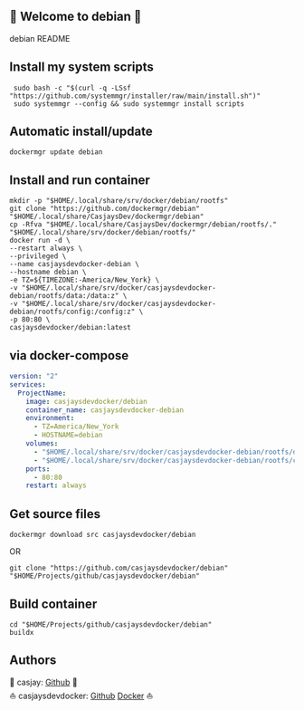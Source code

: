 ## 👋 Welcome to debian 🚀  

debian README  
  
  
## Install my system scripts  

```shell
 sudo bash -c "$(curl -q -LSsf "https://github.com/systemmgr/installer/raw/main/install.sh")"
 sudo systemmgr --config && sudo systemmgr install scripts  
```
  
## Automatic install/update  
  
```shell
dockermgr update debian
```
  
## Install and run container
  
```shell
mkdir -p "$HOME/.local/share/srv/docker/debian/rootfs"
git clone "https://github.com/dockermgr/debian" "$HOME/.local/share/CasjaysDev/dockermgr/debian"
cp -Rfva "$HOME/.local/share/CasjaysDev/dockermgr/debian/rootfs/." "$HOME/.local/share/srv/docker/debian/rootfs/"
docker run -d \
--restart always \
--privileged \
--name casjaysdevdocker-debian \
--hostname debian \
-e TZ=${TIMEZONE:-America/New_York} \
-v "$HOME/.local/share/srv/docker/casjaysdevdocker-debian/rootfs/data:/data:z" \
-v "$HOME/.local/share/srv/docker/casjaysdevdocker-debian/rootfs/config:/config:z" \
-p 80:80 \
casjaysdevdocker/debian:latest
```
  
## via docker-compose  
  
```yaml
version: "2"
services:
  ProjectName:
    image: casjaysdevdocker/debian
    container_name: casjaysdevdocker-debian
    environment:
      - TZ=America/New_York
      - HOSTNAME=debian
    volumes:
      - "$HOME/.local/share/srv/docker/casjaysdevdocker-debian/rootfs/data:/data:z"
      - "$HOME/.local/share/srv/docker/casjaysdevdocker-debian/rootfs/config:/config:z"
    ports:
      - 80:80
    restart: always
```
  
## Get source files  
  
```shell
dockermgr download src casjaysdevdocker/debian
```
  
OR
  
```shell
git clone "https://github.com/casjaysdevdocker/debian" "$HOME/Projects/github/casjaysdevdocker/debian"
```
  
## Build container  
  
```shell
cd "$HOME/Projects/github/casjaysdevdocker/debian"
buildx 
```
  
## Authors  
  
🤖 casjay: [Github](https://github.com/casjay) 🤖  
⛵ casjaysdevdocker: [Github](https://github.com/casjaysdevdocker) [Docker](https://hub.docker.com/u/casjaysdevdocker) ⛵  
